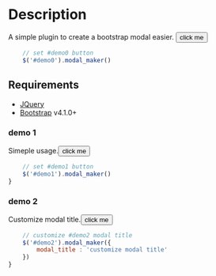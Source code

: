 # Description

A simple plugin to create a bootstrap modal easier.
<button type="button" id="demo0">click me</button>
```js
    // set #demo0 button
    $('#demo0').modal_maker()
```
## Requirements
*   [JQuery](https://jquery.com/)
*   [Bootstrap](http://getbootstrap.com/) v4.1.0+

### demo 1
Simeple usage.<button type="button" id="demo1">click me</button>
```js
    // set #demo1 button
    $('#demo1').modal_maker()
}
```
### demo 2
Customize modal title.<button type="button" id="demo2">click me</button>
```js
    // customize #demo2 modal title
    $('#demo2').modal_maker({
        modal_title : 'customize modal title'
    })
}
```
<!-- Optional JavaScript -->
<!-- jQuery first, then Popper.js, then Bootstrap JS -->
<script src="https://code.jquery.com/jquery-3.3.1.slim.min.js" integrity="sha384-q8i/X+965DzO0rT7abK41JStQIAqVgRVzpbzo5smXKp4YfRvH+8abtTE1Pi6jizo" crossorigin="anonymous"></script>
<script src="https://cdnjs.cloudflare.com/ajax/libs/popper.js/1.14.3/umd/popper.min.js" integrity="sha384-ZMP7rVo3mIykV+2+9J3UJ46jBk0WLaUAdn689aCwoqbBJiSnjAK/l8WvCWPIPm49" crossorigin="anonymous"></script>
<script src="https://stackpath.bootstrapcdn.com/bootstrap/4.1.3/js/bootstrap.min.js" integrity="sha384-ChfqqxuZUCnJSK3+MXmPNIyE6ZbWh2IMqE241rYiqJxyMiZ6OW/JmZQ5stwEULTy" crossorigin="anonymous"></script>
<script src="modal_maker.js"></script>   

<script>
    $( document ).ready(function() {
        /// set #demo0 button
        $('#demo0').modal_maker()
        $('#demo1').modal_maker()
        $('#demo2').modal_maker({
            modal_title : 'customize modal title'
        })
        var ttt = $('<button type="button" class="btn btn-primary">xxx</button>')
            .on('click', function(){
                $('#test').modal_maker('modal_hide')
            })
        
        var ttt2 = $('<input type="text">')

        var taa = $('#test').modal_maker({
            modal_body : ttt2,
            modal_footer : ttt,
            hidden_bs_modal : function( event, modal ){   
                modal.find('input').val('')
            }
        });            

        $('#test2').modal_maker()
        $('#test2').modal_maker('set_modal_body','<h1>tttt</h1>')   
    })
</script>